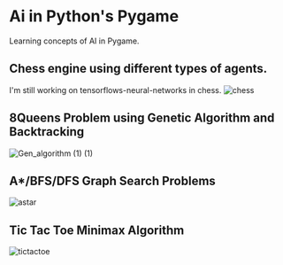 # Ai in Python's Pygame

Learning concepts of AI in Pygame.

## Chess engine using different types of agents.
I'm still working on tensorflows-neural-networks in chess.
![chess](https://user-images.githubusercontent.com/73897941/175335271-b907cf17-6754-4690-8c93-c4c017c9456b.gif)

## 8Queens Problem using Genetic Algorithm and Backtracking

![Gen_algorithm (1) (1)](https://user-images.githubusercontent.com/73897941/175332852-473c31ad-2cdc-475f-b7cc-b66d9b4518ee.gif)

## A*/BFS/DFS Graph Search Problems

![astar](https://user-images.githubusercontent.com/73897941/175330848-972b87f0-bf80-47b5-9f10-28197094e46e.gif)

## Tic Tac Toe Minimax Algorithm

![tictactoe](https://user-images.githubusercontent.com/73897941/175334306-55fe140f-5366-4695-86f2-d581b0df755d.gif)



